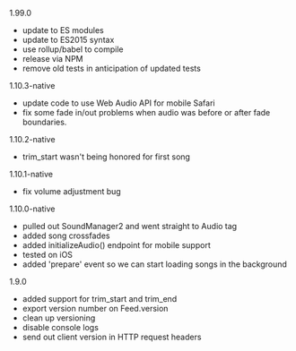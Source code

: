
1.99.0
  - update to ES modules
  - update to ES2015 syntax
  - use rollup/babel to compile
  - release via NPM
  - remove old tests in anticipation of updated tests

1.10.3-native
  - update code to use Web Audio API for mobile Safari
  - fix some fade in/out problems when audio was before or after
    fade boundaries.

1.10.2-native
  - trim_start wasn't being honored for first song

1.10.1-native
  - fix volume adjustment bug

1.10.0-native
  - pulled out SoundManager2 and went straight to Audio tag
  - added song crossfades
  - added initializeAudio() endpoint for mobile support
  - tested on iOS
  - added 'prepare' event so we can start loading songs in
    the background

1.9.0
  - added support for trim_start and trim_end
  - export version number on Feed.version
  - clean up versioning
  - disable console logs
  - send out client version in HTTP request headers

